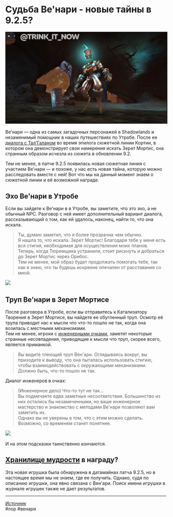 # Судьба Ве'нари - новые тайны в 9.2.5?

<html>
<center>
<img src=https://raw.githubusercontent.com/MagicalCow/TrinkIT-News/main/Assets/WH327232/WH327232-1.jpg float=center border=2>
</center>  
</html>

Ве'нари — одна из самых загадочных персонажей в Shadowlands и незаменимый помощник в наших путешествиях по Утробе. После ее <a href="https://www.wowhead.com/news/conversation-between-tal-galan-and-venari-possible-hints-at-future-shadowlands-323753">диалога с Тал'Галаном</a> во время эпилога сюжетной линии Кортии, в котором она демонстрирует свои намерения искать Зерет Мортис, она странным образом исчезла из сюжета в обновлении 9.2.

Тем не менее, в патче 9.2.5 появилась новая сюжетная линия с участием Ве'нари — и похоже, у нас есть новая тайна, которую можно расследовать вместе с ней! Вот что мы на данный момент знаем о сюжетной линии и её возможной награде.

## Эхо Ве'нари в Утробе
Если вы зайдете к Ве'нари в в Утробе, вы заметите, что это эхо, а не обычный NPC. Разговор с ней имеет дополнительный вариант диалога, рассказывающий о том, как ей удалось, наконец, найти то, что она искала.

> Ты, думаю заметил, что я более прозрачна чем обычно.  
> Я нашла то, что искала. Зерет Мортис! Благодаря тебе у меня есть вся стигия, необходимая для осуществления моих планов.  
> Теперь, когда Тюремщика устранили, стоит рискнуть и добраться до Зерет Мортис через Орибос.  
> Тем не менее, мой образ будет продолжать помогать тебе, так как я знаю, что ты будешь искренне опечален от расставания со мной.  

<img src="https://wow.zamimg.com/uploads/screenshots/normal/1063901.jpg" />

## Труп Ве'нари в Зерет Мортисе
После разговора в Утробе, если вы отправитесь к Катализатору Творения в Зерет Мортисе, вы найдете ее обугленный труп. Осмотр её трупа приводит нас к мысли что что-то пошло не так, когда она возилась с местными механизмами.  
Тем не менее, игроки с <a href="https://ru.wowhead.com/spells/professions/engineering/shadowlands-engineering/goggles">инженерными очками</a>, заметят некоторые странные несовпадения, приводящие к мысли что труп, скорее всего, является приманкой.

> Вы видите тлеющий труп Вен'ари. Оглядываясь вокруг, вы приходите к выводу, что она пыталась использовать стигию, чтобы взаимодействовать с окружающими механизмами.  
> Должно быть, что-то пошло не так.  

Диалог инженеров в очках:  

> (Инженерное дело) Что-то тут не так...  
> Вы подмечаете едва заметные несоответствия. Большинство из них остались бы незамеченными, но ваше инженерное мастерство и знакомство с методами Ве'нари позволяют вам заметить их.  
> Однако вы не уверены в том, что с этим можно сделать. Возможно, со временем станет понятнее.  

<img src="https://wow.zamimg.com/uploads/screenshots/normal/1063902.jpg" />

И на этом подсказки таинственно кончаются.

## <a href="https://ru.wowhead.com/item=192485/хранилище-мудрости">Хранилище мудрости</a> в награду?

Эта новая игрушка была обнаружена в датамайнах патча 9.2.5, но в настоящее время мы не знаем, где ее получить. Однако, судя по описанию игрушки, она явно связана с Вен'ари. Поиск имени игрушки в журнале игрушек также не дает результатов.

---
[Источник](https://www.wowhead.com/news/327232)  
#лор #венари